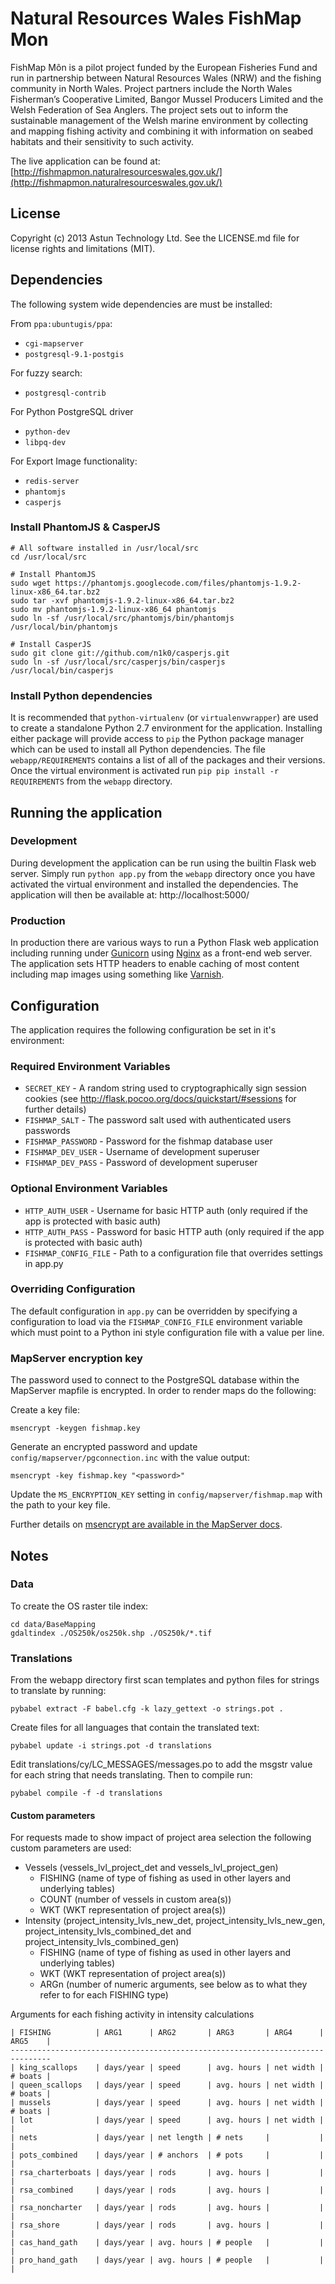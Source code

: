 Natural Resources Wales FishMap Mon
===================================

FishMap Môn is a pilot project funded by the European Fisheries Fund and run in partnership between Natural Resources Wales (NRW) and the fishing community in North Wales. Project partners include the North Wales Fisherman’s Cooperative Limited, Bangor Mussel Producers Limited and the Welsh Federation of Sea Anglers. The project sets out to inform the sustainable management of the Welsh marine environment by collecting and mapping fishing activity and combining it with information on seabed habitats and their sensitivity to such activity.

The live application can be found at: [http://fishmapmon.naturalresourceswales.gov.uk/](http://fishmapmon.naturalresourceswales.gov.uk/)

License
-------

Copyright (c) 2013 Astun Technology Ltd. See the LICENSE.md file for license rights and limitations (MIT).

Dependencies
------------

The following system wide dependencies are must be installed:

From `ppa:ubuntugis/ppa`:

* `cgi-mapserver`
* `postgresql-9.1-postgis`

For fuzzy search:

* `postgresql-contrib`

For Python PostgreSQL driver

* `python-dev`
* `libpq-dev`

For Export Image functionality:

* `redis-server`
* `phantomjs`
* `casperjs`

### Install PhantomJS & CasperJS

    # All software installed in /usr/local/src
    cd /usr/local/src

    # Install PhantomJS
    sudo wget https://phantomjs.googlecode.com/files/phantomjs-1.9.2-linux-x86_64.tar.bz2
    sudo tar -xvf phantomjs-1.9.2-linux-x86_64.tar.bz2
    sudo mv phantomjs-1.9.2-linux-x86_64 phantomjs
    sudo ln -sf /usr/local/src/phantomjs/bin/phantomjs /usr/local/bin/phantomjs

    # Install CasperJS
    sudo git clone git://github.com/n1k0/casperjs.git
    sudo ln -sf /usr/local/src/casperjs/bin/casperjs /usr/local/bin/casperjs

### Install Python dependencies

It is recommended that `python-virtualenv` (or `virtualenvwrapper`) are used to create a standalone Python 2.7 environment for the application. Installing either package will provide access to `pip` the Python package manager which can be used to install all Python dependencies. The file `webapp/REQUIREMENTS` contains a list of all of the packages and their versions. Once the virtual environment is activated run `pip pip install -r REQUIREMENTS` from the `webapp` directory.

Running the application
-----------------------

### Development

During development the application can be run using the builtin Flask web server. Simply run `python app.py` from the `webapp` directory once you have activated the virtual environment and installed the dependencies. The application will then be available at: http://localhost:5000/

### Production

In production there are various ways to run a Python Flask web application including running under [Gunicorn](http://gunicorn.org/) using [Nginx](http://nginx.com/) as a front-end web server. The application sets HTTP headers to enable caching of most content including map images using something like [Varnish](https://www.varnish-cache.org/).

Configuration
-------------

The application requires the following configuration be set in it's environment:

### Required Environment Variables

* `SECRET_KEY` - A random string used to cryptographically sign session cookies (see http://flask.pocoo.org/docs/quickstart/#sessions for further details)
* `FISHMAP_SALT` - The password salt used with authenticated users passwords
* `FISHMAP_PASSWORD` - Password for the fishmap database user
* `FISHMAP_DEV_USER` - Username of development superuser
* `FISHMAP_DEV_PASS` - Password of development superuser

### Optional Environment Variables

* `HTTP_AUTH_USER` - Username for basic HTTP auth (only required if the app is protected with basic auth)
* `HTTP_AUTH_PASS` - Password for basic HTTP auth (only required if the app is protected with basic auth)
* `FISHMAP_CONFIG_FILE` - Path to a configuration file that overrides settings in app.py

### Overriding Configuration

The default configuration in `app.py` can be overridden by specifying a configuration to load via the `FISHMAP_CONFIG_FILE` environment variable which must point to a Python ini style configuration file with a value per line.

### MapServer encryption key

The password used to connect to the PostgreSQL database within the MapServer mapfile is encrypted. In order to render maps do the following:

Create a key file:

    msencrypt -keygen fishmap.key

Generate an encrypted password and update `config/mapserver/pgconnection.inc` with the value output:

    msencrypt -key fishmap.key "<password>"

Update the `MS_ENCRYPTION_KEY` setting in `config/mapserver/fishmap.map` with the path to your key file.

Further details on [msencrypt are available in the MapServer docs](http://www.mapserver.org/utilities/msencrypt.html).

Notes
-----

### Data

To create the OS raster tile index:

    cd data/BaseMapping
    gdaltindex ./OS250k/os250k.shp ./OS250k/*.tif

### Translations

From the webapp directory first scan templates and python files for strings to translate by running:

    pybabel extract -F babel.cfg -k lazy_gettext -o strings.pot .

Create files for all languages that contain the translated text:

    pybabel update -i strings.pot -d translations

Edit translations/cy/LC_MESSAGES/messages.po to add the msgstr value for each string that needs translating. Then to compile run:

    pybabel compile -f -d translations

#### Custom parameters

For requests made to show impact of project area selection the following custom parameters are used:

* Vessels (vessels\_lvl\_project\_det and vessels\_lvl\_project\_gen)
    * FISHING (name of type of fishing as used in other layers and underlying tables)
    * COUNT (number of vessels in custom area(s))
    * WKT (WKT representation of project area(s))
* Intensity (project\_intensity\_lvls\_new\_det, project\_intensity\_lvls\_new\_gen, project\_intensity\_lvls\_combined\_det and project\_intensity\_lvls\_combined\_gen)
    * FISHING (name of type of fishing as used in other layers and underlying tables)
    * WKT (WKT representation of project area(s))
    * ARGn (number of numeric arguments, see below as to what they refer to for each FISHING type)

Arguments for each fishing activity in intensity calculations

    | FISHING          | ARG1      | ARG2       | ARG3       | ARG4      | ARG5    |
    -------------------------------------------------------------------------------
    | king_scallops    | days/year | speed      | avg. hours | net width | # boats |
    | queen_scallops   | days/year | speed      | avg. hours | net width | # boats |
    | mussels          | days/year | speed      | avg. hours | net width | # boats |
    | lot              | days/year | speed      | avg. hours | net width |         |
    | nets             | days/year | net length | # nets     |           |         |
    | pots_combined    | days/year | # anchors  | # pots     |           |         |
    | rsa_charterboats | days/year | rods       | avg. hours |           |         |
    | rsa_combined     | days/year | rods       | avg. hours |           |         |
    | rsa_noncharter   | days/year | rods       | avg. hours |           |         |
    | rsa_shore        | days/year | rods       | avg. hours |           |         |
    | cas_hand_gath    | days/year | avg. hours | # people   |           |         |
    | pro_hand_gath    | days/year | avg. hours | # people   |           |         |
